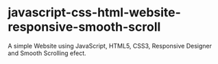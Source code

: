 # javascript-css-html-website-responsive-smooth-scroll
A simple Website using JavaScript, HTML5, CSS3, Responsive Designer and Smooth Scrolling efect.
